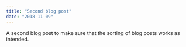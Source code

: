 ```yaml
---
title: "Second blog post"
date: "2018-11-09"
---
```


A second blog post to make sure that the sorting of blog posts works as intended.